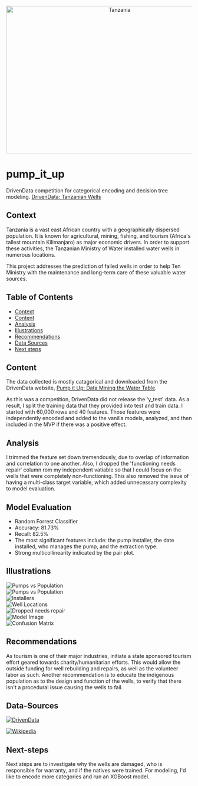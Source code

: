 <p align="center"><img src="img/tanzania-physical-map.jpg" title="Tanzania" width="600" height="400" /></a></p>


# pump\_it\_up
DrivenData competition for categorical encoding and decision tree modeling.  [DrivenData: Tanzanian Wells](https://www.drivendata.org/competitions/7/pump-it-up-data-mining-the-water-table)


## Context

Tanzania is a vast east African country with a geographically dispersed population. It is known for agricultural, mining, fishing, and tourism (Africa's tallest mountain Kilimanjaro) as major economic drivers. In order to support these activities, the Tanzanian Ministry of Water installed water wells in numerous locations. 

This project addresses the prediction of failed wells in order to help Ten Ministry with the maintenance and long-term care of these valuable water sources. 

## Table of Contents

- [Context](#Context)
- [Content](#Content)
- [Analysis](#Analysis)
- [Illustrations](#Illustrations)
- [Recommendations](#Recommendations)
- [Data Sources](#Data-Sources)
- [Next steps](#Next-steps)

## Content

The data collected is mostly catagorical and downloaded from the DrivenData website, [Pump it Up: Data Mining the Water Table](https://www.drivendata.org/competitions/7/pump-it-up-data-mining-the-water-table/data/).

As this was a competition, DrivenData did not release the 'y_test' data.  As a result, I split the training data that they provided into test and train data.  I started with 60,000 rows and 40 features.  Those features were independently encoded and added to the vanilla models, analyzed, and then included in the MVP if there was a positive effect.


## Analysis

I trimmed the feature set down tremendously, due to overlap of information and correlation to one another.  Also, I dropped the 'functioning needs repair' column rom my independent vatiable so that I could focus on the wells that were completely non-functioning.  This also removed the issue of having a multi-class target variable, which added unnecessary complexity to model evaluation.

## Model Evaluation

- Random Forrest Classifier
- Accuracy: 81.73%
- Recall: 82.5%
- The most significant features include: the pump installer, the date installed, who manages the pump, and the extraction type.
- Strong multicollinearity indicated by the pair plot.


## Illustrations 

![Pumps vs Population](img/pump_status_sns.jpg)  
![Pumps vs Population](img/pump_pop.jpg)  
![Installers](img/repairs_installers.jpg)     
![Well Locations](img/pump_locations.jpg)  
![Dropped needs repair](img/pump_locations_noyellow.jpg)  
![Model Image](img/model_mod.png)  
![Confusion Matrix](img/confusion.jpg)  

## Recommendations

As tourism is one of their major industries, initiate a state sponsored tourism effort geared towards charity/humanitarian efforts.  This would allow the outside funding for well rebuilding and repairs, as well as the volunteer labor as such.  Another recommendation is to educate the indigenous population as to the design and function of the wells, to verify that there isn't a procedural issue causing the wells to fail. 

## Data-Sources

[![DrivenData][1]][2]

[1]: img/drivendata-logo.svg   
[2]: https://www.drivendata.org "Driven Data Homepage"  

[![Wikipedia][3]][4]

[3]: img/480px-Wikipedia-logo.jpg 
[4]: https://en.wikipedia.org/wiki/Tanzania "Please donate so they will leave me alone!!!!"  


## Next-steps  
 
Next steps are to investigate why the wells are damaged, who is responsible for warranty, and if the natives were trained.  For modeling, I'd like to encode more categories and run an XGBoost model.

